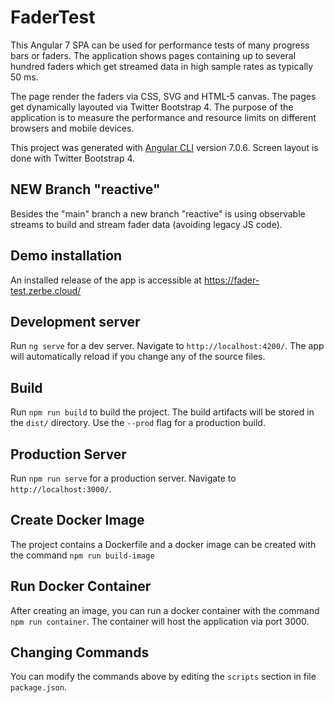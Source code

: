 # FaderTest

This Angular 7 SPA can be used for performance tests of many progress bars or faders.
The application shows pages containing up to several hundred faders which get streamed data in high 
sample rates as typically 50 ms.

The page render the faders via CSS, SVG and HTML-5 canvas. The pages get dynamically
layouted via Twitter Bootstrap 4. The purpose of the application is to measure the
performance and resource limits on different browsers and mobile devices.

This project was generated with [Angular CLI](https://github.com/angular/angular-cli) version 7.0.6.
Screen layout is done with Twitter Bootstrap 4.

## NEW Branch "reactive"
Besides the "main" branch a new branch "reactive" is using observable streams 
to build and stream fader data (avoiding legacy JS code).

## Demo installation

An installed release of the app is accessible at https://fader-test.zerbe.cloud/

## Development server

Run `ng serve` for a dev server. Navigate to `http://localhost:4200/`. The app will automatically reload if you change any of the source files.

## Build

Run `npm run build` to build the project. The build artifacts will be stored in the `dist/` directory. Use the `--prod` flag for a production build.

## Production Server
Run `npm run serve` for a production server. Navigate to `http://localhost:3000/`.

## Create Docker Image
The project contains a Dockerfile and a docker image can be created with 
the command `npm run build-image`

## Run Docker Container
After creating an image, you can run a docker container with the command
`npm run container`. The container will host the application via port 3000.

## Changing Commands
You can modify the commands above by editing the `scripts` section in 
file `package.json`.
